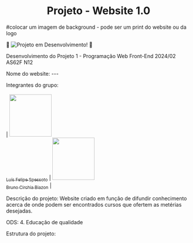 <h1 align="center"> Projeto - Website 1.0 </h1>

#colocar um imagem de background - pode ser um print do website ou da logo

:space_invader:
  ![Projeto em Desenvolvimento!](https://img.shields.io/badge/Project-Loading...-blue)
:space_invader:

Desenvolvimento do Projeto 1 - Programação Web Front-End 2024/02 AS62F N12

Nome do website: ---

Integrantes do grupo: <br><br>
| [<img loading="img1" src="https://avatars.githubusercontent.com/u/77413441?v=4" width=115><br><sub>Luís Felipe Spessoto</sub>](https://github.com/Luis-Spessoto) | [<img loading="img2" src="https://avatars.githubusercontent.com/u/184716758?v=4" width=115><br><sub>Bruno Circhia Biazon</sub>](https://github.com/BrunoBiazon) |


Descrição do projeto: Website criado em função de difundir conhecimento acerca de onde podem ser encontrados cursos que ofertem as metérias desejadas.

ODS: 4. Educação de qualidade 

Estrutura do projeto: 


